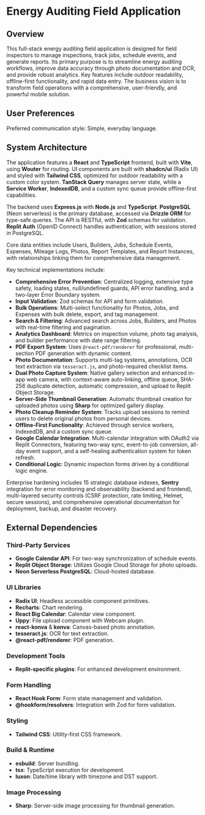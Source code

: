 # Energy Auditing Field Application

## Overview

This full-stack energy auditing field application is designed for field inspectors to manage inspections, track jobs, schedule events, and generate reports. Its primary purpose is to streamline energy auditing workflows, improve data accuracy through photo documentation and OCR, and provide robust analytics. Key features include outdoor readability, offline-first functionality, and rapid data entry. The business vision is to transform field operations with a comprehensive, user-friendly, and powerful mobile solution.

## User Preferences

Preferred communication style: Simple, everyday language.

## System Architecture

The application features a **React** and **TypeScript** frontend, built with **Vite**, using **Wouter** for routing. UI components are built with **shadcn/ui** (Radix UI) and styled with **Tailwind CSS**, optimized for outdoor readability with a custom color system. **TanStack Query** manages server state, while a **Service Worker**, **IndexedDB**, and a custom sync queue provide offline-first capabilities.

The backend uses **Express.js** with **Node.js** and **TypeScript**. **PostgreSQL** (Neon serverless) is the primary database, accessed via **Drizzle ORM** for type-safe queries. The API is RESTful, with **Zod** schemas for validation. **Replit Auth** (OpenID Connect) handles authentication, with sessions stored in PostgreSQL.

Core data entities include Users, Builders, Jobs, Schedule Events, Expenses, Mileage Logs, Photos, Report Templates, and Report Instances, with relationships linking them for comprehensive data management.

Key technical implementations include:
- **Comprehensive Error Prevention**: Centralized logging, extensive type safety, loading states, null/undefined guards, API error handling, and a two-layer Error Boundary system.
- **Input Validation**: Zod schemas for API and form validation.
- **Bulk Operations**: Multi-select functionality for Photos, Jobs, and Expenses with bulk delete, export, and tag management.
- **Search & Filtering**: Advanced search across Jobs, Builders, and Photos with real-time filtering and pagination.
- **Analytics Dashboard**: Metrics on inspection volume, photo tag analysis, and builder performance with date range filtering.
- **PDF Export System**: Uses `@react-pdf/renderer` for professional, multi-section PDF generation with dynamic content.
- **Photo Documentation**: Supports multi-tag systems, annotations, OCR text extraction via `tesseract.js`, and photo-required checklist items.
- **Dual Photo Capture System**: Native gallery selection and enhanced in-app web camera, with context-aware auto-linking, offline queue, SHA-256 duplicate detection, automatic compression, and upload to Replit Object Storage.
- **Server-Side Thumbnail Generation**: Automatic thumbnail creation for uploaded photos using **Sharp** for optimized gallery display.
- **Photo Cleanup Reminder System**: Tracks upload sessions to remind users to delete original photos from personal devices.
- **Offline-First Functionality**: Achieved through service workers, IndexedDB, and a custom sync queue.
- **Google Calendar Integration**: Multi-calendar integration with OAuth2 via Replit Connectors, featuring two-way sync, event-to-job conversion, all-day event support, and a self-healing authentication system for token refresh.
- **Conditional Logic**: Dynamic inspection forms driven by a conditional logic engine.

Enterprise hardening includes 15 strategic database indexes, **Sentry** integration for error monitoring and observability (backend and frontend), multi-layered security controls (CSRF protection, rate limiting, Helmet, secure sessions), and comprehensive operational documentation for deployment, backup, and disaster recovery.

## External Dependencies

### Third-Party Services
-   **Google Calendar API**: For two-way synchronization of schedule events.
-   **Replit Object Storage**: Utilizes Google Cloud Storage for photo uploads.
-   **Neon Serverless PostgreSQL**: Cloud-hosted database.

### UI Libraries
-   **Radix UI**: Headless accessible component primitives.
-   **Recharts**: Chart rendering.
-   **React Big Calendar**: Calendar view component.
-   **Uppy**: File upload component with Webcam plugin.
-   **react-konva** & **konva**: Canvas-based photo annotation.
-   **tesseract.js**: OCR for text extraction.
-   **@react-pdf/renderer**: PDF generation.

### Development Tools
-   **Replit-specific plugins**: For enhanced development environment.

### Form Handling
-   **React Hook Form**: Form state management and validation.
-   **@hookform/resolvers**: Integration with Zod for form validation.

### Styling
-   **Tailwind CSS**: Utility-first CSS framework.

### Build & Runtime
-   **esbuild**: Server bundling.
-   **tsx**: TypeScript execution for development.
-   **luxon**: Date/time library with timezone and DST support.

### Image Processing
-   **Sharp**: Server-side image processing for thumbnail generation.